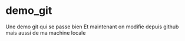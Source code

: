 # demo_git
Une demo git qui se passe bien
Et maintenant on modifie depuis github
mais aussi de ma machine locale
